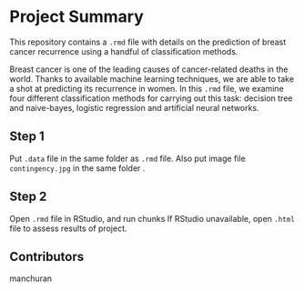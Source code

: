 # Project Summary
This repository contains a `.rmd` file with details on the prediction of breast cancer recurrence using
a handful of classification methods.

Breast cancer is one of the leading causes of cancer-related deaths in the world. Thanks to available machine
learning techniques, we are able to take a shot at predicting its recurrence in women. In this `.rmd` file,
we examine four different classification methods for carrying out this task: decision tree and naive-bayes, 
logistic regression and artificial neural networks.


## Step 1
Put `.data` file in the same folder as `.rmd` file. Also put image file `contingency.jpg` in the same folder .

## Step 2
Open `.rmd` file in RStudio, and run chunks
If RStudio unavailable, open `.html` file to assess results of project.

## Contributors
manchuran